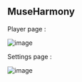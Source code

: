 ﻿## MuseHarmony

Player page :

![image](https://github.com/TheoLanles/MuseHarmony/assets/62571239/9659c29e-1d95-4c1b-9638-10f029818b47)

Settings page :

![image](https://github.com/TheoLanles/MuseHarmony/assets/62571239/e6b6f2b0-cb1a-4515-8f5b-3fda0933669b)
